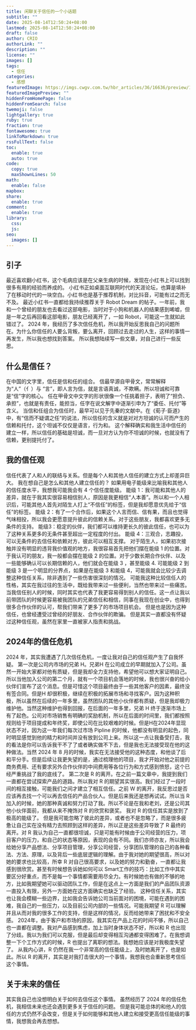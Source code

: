 ```yaml
---
title: 闲聊关于信任的一个小话题
subtitle: ""
date: 2025-08-14T12:50:24+08:00
lastmod: 2025-08-14T12:50:24+08:00
draft: false
author: CRIO
authorLink: ""
description: ""
license: ""
images: []
tags:
  - 信任
categories:
  - 感想
featuredImage: https://imgs.cwgv.com.tw/hbr_articles/36/16636/preview/16636.png
featuredImagePreview: ""
hiddenFromHomePage: false
hiddenFromSearch: false
twemoji: false
lightgallery: true
ruby: true
fraction: true
fontawesome: true
linkToMarkdown: true
rssFullText: false
toc:
  enable: true
  auto: true
code:
  copy: true
  maxShownLines: 50
math:
  enable: false
mapbox:
share:
  enable: true
comment:
  enable: true
library:
  css:
  js:
seo:
  images: []
---
```

## 引子
最近喜欢翻小红书，这个毛病应该是在父亲生病的时候，发现在小红书上可以找到很多有用的经验而养成的。
小红书正如桌面互联网时代的天涯论坛，也算是填补了在移动时代的一块空白。小红书也是基于推荐机制，对比抖音，可能有过之而无不及。
最近小红书一直都给我持续推荐关于 Robot Dream 的帖子。一年前，我和一个曾经的朋友也去看过这部电影，当时对于小狗和机器人的结果感到唏嘘，但是一年之后再回看这部电影，朋友已经离开了，一如 Robot，可能这一生就如此错过了。
2024 年，我经历了多次信任危机，所以我开始反思我自己的问题所在。为什么你信任的人要么背叛，要么离开，回顾过去走过的人生，这样的事情一再发生，所以我也想找到答案。
所以我想陆续写一些文章，对自己进行一些反思。

## 什么是信任？
在中国的文字里，信任是信和任的组合。
信最早源自甲骨文，常常解释为“人”（亻）与 “言”，即人言为信，就是言语真诚，不欺瞒。所以坦诚和可靠是“信”字的核心。
任在甲骨文中文字的形状很像一个任挑着担子，表明了“担负、承担”，也就是有责任，能担当，任字在说文解字中逐渐引申为了“委任、托付”等含义。
当信和任组合为信任时，最早可以见于先秦的文献中。在《荀子·臣道》中，有“信而不疑谓之任”的说法，所以信任的含义就是对对方坦诚的认可而产生的信赖和托付，这个坦诚不仅仅是语言，行为和。
这个解释确实和我生活中信任的建立一样，所以信任的基础是坦诚，而一旦对方认为你不坦诚的时候，也就没有了信赖，更别提托付了。

## 我的信任观
信任代表了人和人的联结与关系。但是每个人和其他人信任的建立方式上却差异巨大。
我在想自己是怎么和其他人建立信任的？
如果用电子能级来比喻我和其他人的信任度水平，我想我可能我会有 4 个信任度能级。
能级 1：我可能和其他人的差异，就在于我其实很容易相信别人，原因是我更相信“人本善”。所以和一个人相识后，可能其他人首先对陌生人打上“不信任”的标签，但是我却愿意优先给于“信任”的标签。
能级 2：有了一个合作后，如果这个人言而信、信有果，而且也觉得气味相投，所以我会更愿意提升彼此的信赖关系。对于这些朋友，我都喜欢更多无条件的支持。
能级3：稳定的伙伴，我们都可以维持更长久的彼此信任，也可以为了这种关系更多的无条件甚至超出一定程度的付出。
能级 4：三观合，志趣投，可以无条件的去信任和依赖对方，彼此可以相互支撑。
对于陌生人，如果初次接触并没有明显的违背我价值观的地方，我很容易首先把他们摆在能级 1 的位置。对于我认可的朋友，我一般都会摆在能级 2 的位置。对于少数长期合作伙伴、以及一些能够确认可以长期信赖的人，他们就会在能级 3 ，甚至能级 4.
可能能级 2 到能级 3 是一个明显的分界点，如果是在能级 3 和能级 4，可能我就会比较少去调整这种信任关系，除非遇到了一些伤害很深刻的情况。
可能我这种比较信任人的性格，其实在我过往的生活中，既给我带来过一些便利，当然也带来过一些痛苦。
当我信任别人的时候，同时其实也代表了我更容易得到别人的信任。这一点让我以前带团队的时候更容易被我团队的兄弟信任和相信，同事在我现在创业中，也得到很多合作伙伴的认可，帮我们带来了更多了的市场项目机会。
但是也是因为这种信任，也曾经遭受过曾经的好朋友、合作伙伴的欺骗。
但是其实一直都没有怀疑过这种信任观，虽然在家里一直被家人指责和挑战。

## 2024年的信任危机
2024 年，其实我遭遇了几次信任危机，一度让我对自己的信任观产生了自我怀疑。
第一次是公司内市场的兄弟 H。兄弟H 在公司成立的早期就加入了公司。虽然一开始大家都对他有质疑，但是我却全力支持他，希望他可以想大家证明自己。所以当他加入公司的第二个月，就有一个项目机会落地的时候，我也很兴奋的给小伙伴们宣布了这个消息。但是可惜这个项目最终由于一些其他客户的因素，最终没有签合同。但是H 却很积极，继续在积极的拓展市场和寻找客户。因为这种积极，所以虽然在后续的一年多里，虽然团队的其他小伙伴都有质疑，但是我却极力维护他。当然这种维护也得到回报，在后面的一年多里，兄弟 H 终于逐渐市场上有了起色。公司对市场销售有明确的奖励机制，所以在后面的时间里，我们都按照规则给于项目提成和年终奖，即使公司在比较艰难的时候。但是H在2024年显现状态不对，因为这一年我们每次过市场 Pipline 的时候，他都没有明显的起色，同时明显感觉到他的精力和时间并没有放到公司上来。所以这一点让我备受打击，我的看法是你可以告诉我干不了了或者确实做不下去，但是我也无法接受现在他的这种做法。当然 2024 年 8 月的时候，我实在无法接受他的这种态度，和他谈了后和平分手。但是后续让我更失望的是，通过梳理他的项目，我才开始对他之前提的商务费用、还有要求另外合作伙伴的中间费用等各位行为和方式感到愤怒，这个已经严重挑战了我的底线了。
第二次是 R 的离开。在之前一篇文章中，我提到我们一直都在尝试探索产品的道路。所以我对 R 的期望其实很高。我们经过了一段时间的相互接触，可能我们之间才建立了相互信任。之前 W 的离开，我反思过是否应该再去找一个可以再去信任的产品合伙人。但是后来我还是想再试试。所以当 R 加入的时候，她的那种真诚和努力打动了我。所以不论是在我和老刘，还是公司其他小伙伴面前，我都从来不掩饰对 R 的欣赏和褒奖。
我对 R 的信任其实是放到了极高的能级了。
但是我可能忽略了彼此的差异，或者也不是忽略了，而是很多疲惫让自己实在没有精力去照顾到这样的差异，所以正是这些差异导致了 R 最终的离开。对 R 我认为自己一直都很坦诚，只是可能有时候由于公司经营的压力，项目客户的压力，和自己的状态等原因，表现的会有不同。我们亦师亦友，所以我会给她分享产品想法、分享项目管理，分享公司经营，分享团队管理的自己的各种看法、方法、原理，以及背后一些底层逻辑的理解。由于我对她的期望很高，所以对她的要求也比较高，所幸 R 对自己很高要求，以及她的努力和勤奋，一直都让我感到很欣赏。甚至有时候想告诉她如何可以 Smart工作的技巧：比如工作中其实要区分好重点，而不是每一个事情都需要用尽全力。有时候她也有做的不够的地方，比如我期望她可以驱动团队工作，但是在这点上一方面是我们的产品团队资源一直投入有限，另外一方面她在这方面确实也缺乏了经验。
这种信任关系，其实也让我会模糊一些边界，比如我会告诉她公司当前面对的困境，可能在遇到的困难，我自己的一些压力，以及目前公司内部的一些情况。可能我期望 R 可以理解并且从而对我的很多工作的支持，但是这样的情况，反而给她带来了困扰和不安全感。
2024年，由于客户和市场的原因，我其实在产品上花的时间不够，所以自己也一直都在调整。我对产品感到焦虑，加上当时身体状态不好，所以和 R 也出现了分歧。我以为我们可以克服，但是最后却变得相互沟通都变得困难了。在我想调整一下个工作方式的时候，R 也提出了离职的想法。我想她应该是对我极度失望了。
从我内心讲，R 仍然在我一个非常高的信任能级上，及时她离开了，也是如此。所以 R 的离开，其实是对我打击很大的一个事情，我想我也会重新思考信任这个事情。

## 关于未来的信任
其实我自己也没想明白关于如何去信任这个事情。
虽然经历了 2024 年的信任危机，我相信未来也还会遇到更多关于信任的问题。
但是我可能总体的和他人的信任的方式仍然不会改变，但是关于如何能够和其他人建立和接受更高信任能级的事情，我想我会再去想想。

